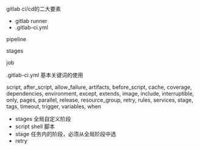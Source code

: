 
gitlab ci/cd的二大要素

* gitlab runner
* .gitlab-ci.yml


pipeline

stages  

job

.gitlab-ci.yml 基本关键词的使用

script, after_script, allow_failure, artifacts, before_script, cache, 
coverage, dependencies, environment, except, extends, image, include, 
interruptible, only, pages, parallel, release, resource_group, retry, 
rules, services, stage, tags, timeout, trigger, variables, when 

* stages 全局自定义阶段
* script shell 脚本
* stage  任务内的阶段，必须从全局阶段中选
* retry  

